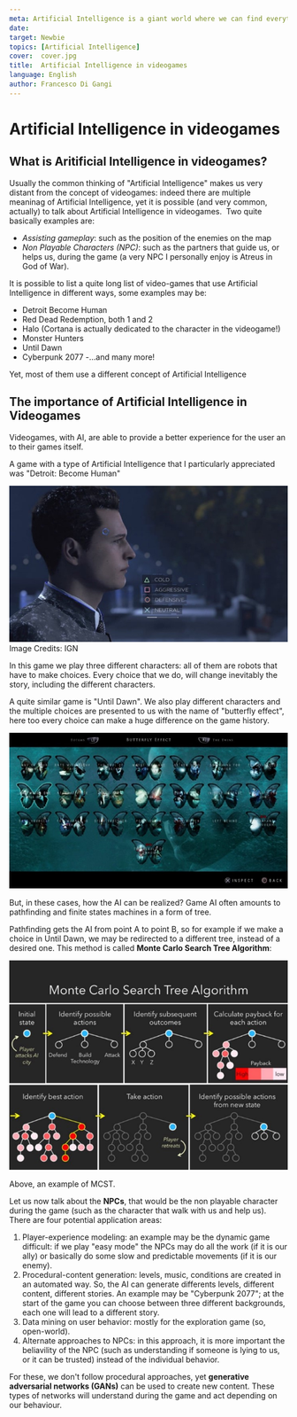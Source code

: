 ```yaml
---
meta: Artificial Intelligence is a giant world where we can find everything. Also videogames when we don't even notice...
date: 
target: Newbie 
topics: [Artificial Intelligence] 
cover:  cover.jpg
title:  Artificial Intelligence in videogames
language: English
author: Francesco Di Gangi
---
```

# Artificial Intelligence in videogames

## What is Aritificial Intelligence in videogames?
Usually the common thinking of "Artificial Intelligence" makes us very distant from the concept of videogames: indeed there are multiple meaninag of Artificial Intelligence, yet it is possible (and very common, actually) to talk about Artificial Intelligence in videogames. 
Two quite basically examples are:
- *Assisting gameplay*: such as the position of the enemies on the map
- *Non Playable Characters (NPC)*: such as the partners that guide us, or helps us, during the game (a very NPC I personally enjoy is Atreus in God of War).

It is possible to list a quite long list of video-games that use Artificial Intelligence in different ways, some examples may be:
- Detroit Become Human
- Red Dead Redemption, both 1 and 2
- Halo (Cortana is actually dedicated to the character in the videogame!)
- Monster Hunters
- Until Dawn
- Cyberpunk 2077
-…and many more!

Yet, most of them use a different concept of Artificial Intelligence

## The importance of Artificial Intelligence in Videogames
Videogames, with AI, are able to provide a better experience for the user an to their games itself. 

A game with a type of Artificial Intelligence that I particularly appreciated was "Detroit: Become Human"

![image](./connor.jpg)
Image Credits: IGN


In this game we play three different characters: all of them are robots that have to make choices. Every choice that we do, will change inevitably the story, including the different characters. 

A quite similar game is "Until Dawn". We also play different characters and the multiple choices are presented to us with the name of "butterfly effect", here too every choice can make a huge difference on the game history.

![image](./untildawn.jpg)

But, in these cases, how the AI can be realized? Game AI often amounts to pathfinding and finite states machines in a form of tree. 

Pathfinding gets the AI from point A to point B, so for example if we make a choice in Until Dawn, we may be redirected to a different tree, instead of a desired one. This method is called **Monte Carlo Search Tree Algorithm**:

![image](./montecarlo.jpg)

Above, an example of MCST.

Let us now talk about the **NPCs**, that would be the non playable character during the game (such as the character that walk with us and help us). There are four potential application areas:

1. Player-experience modeling: an example may be the dynamic game difficult: if we play "easy mode" the NPCs may do all the work (if it is our ally) or basically do some slow and predictable movements (if it is our enemy).
2. Procedural-content generation: levels, music, conditions are created in an automated way. So, the AI can generate differents levels, different content, different stories. An example may be "Cyberpunk 2077"; at the start of the game you can choose between three different backgrounds, each one will lead to a different story.
3. Data mining on user behavior: mostly for the exploration game (so, open-world).
4. Alternate approaches to NPCs: in this approach, it is more important the beliavility of the NPC (such as understanding if someone is lying to us, or it can be trusted) instead of the individual behavior.

For these, we don't follow procedural approaches, yet **generative adversarial networks (GANs)** can be used to create new content. These types of networks will understand during the game and act depending on our behaviour.
